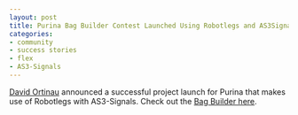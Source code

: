 ```yaml
---
layout: post
title: Purina Bag Builder Contest Launched Using Robotlegs and AS3Signals
categories:
- community
- success stories
- flex
- AS3-Signals
---
```

[David Ortinau](http://www.davidortinau.com/) announced a successful project launch for Purina that makes use of Robotlegs with AS3-Signals. Check out the [Bag Builder here](http://www.dogooderchallenge.com/HandbagDesignContest/BagBuilder/).